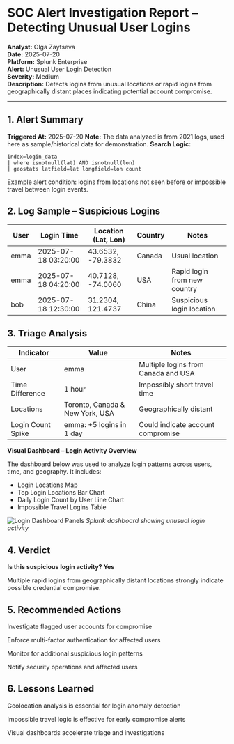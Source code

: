# SOC Alert Investigation Report – Detecting Unusual User Logins

**Analyst:** Olga Zaytseva  
**Date:** 2025-07-20  
**Platform:** Splunk Enterprise  
**Alert:** Unusual User Login Detection  
**Severity:** Medium  
**Description:** Detects logins from unusual locations or rapid logins from geographically distant places indicating potential account compromise.

---

## 1. Alert Summary

**Triggered At:** 2025-07-20
**Note:** The data analyzed is from 2021 logs, used here as sample/historical data for demonstration.
**Search Logic:**

```spl
index=login_data
| where isnotnull(lat) AND isnotnull(lon)
| geostats latfield=lat longfield=lon count
```
Example alert condition: logins from locations not seen before or impossible travel between login events.

## 2. Log Sample – Suspicious Logins

| User | Login Time          | Location (Lat, Lon) | Country | Notes                        |
| ---- | ------------------- | ------------------- | ------- | ---------------------------- |
| emma | 2025-07-18 03:20:00 | 43.6532, -79.3832   | Canada  | Usual location               |
| emma | 2025-07-18 04:20:00 | 40.7128, -74.0060   | USA     | Rapid login from new country |
| bob  | 2025-07-18 12:30:00 | 31.2304, 121.4737   | China   | Suspicious login location    |

## 3. Triage Analysis

| Indicator         | Value                           | Notes                               |
| ----------------- | ------------------------------- | ----------------------------------- |
| User              | emma                            | Multiple logins from Canada and USA |
| Time Difference   | 1 hour                          | Impossibly short travel time        |
| Locations         | Toronto, Canada & New York, USA | Geographically distant              |
| Login Count Spike | emma: +5 logins in 1 day        | Could indicate account compromise   |

**Visual Dashboard – Login Activity Overview**

The dashboard below was used to analyze login patterns across users, time, and geography. It includes:

- Login Locations Map  
- Top Login Locations Bar Chart  
- Daily Login Count by User Line Chart  
- Impossible Travel Logins Table  

![Login Dashboard Panels](./07_full_dashboard.png)
*Splunk dashboard showing unusual login activity*

## 4. Verdict
**Is this suspicious login activity? Yes**

Multiple rapid logins from geographically distant locations strongly indicate possible credential compromise.

## 5. Recommended Actions
Investigate flagged user accounts for compromise

Enforce multi-factor authentication for affected users

Monitor for additional suspicious login patterns

Notify security operations and affected users

## 6. Lessons Learned
Geolocation analysis is essential for login anomaly detection

Impossible travel logic is effective for early compromise alerts

Visual dashboards accelerate triage and investigations
